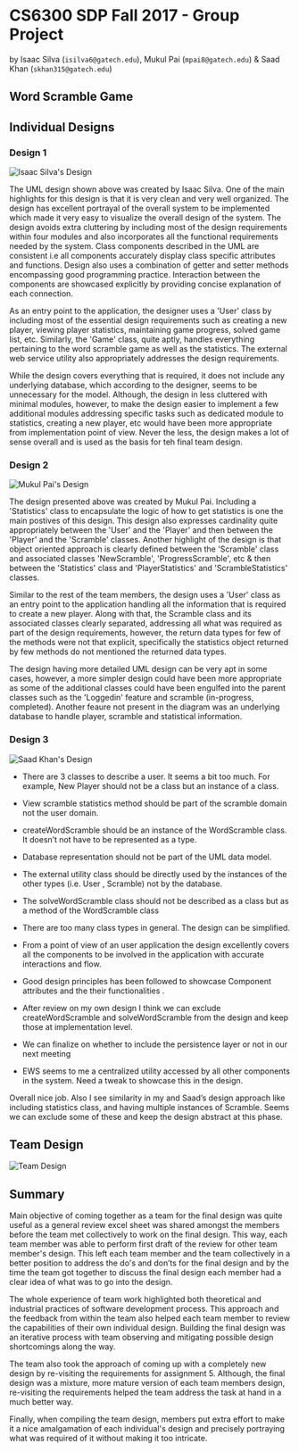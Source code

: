 # CS6300 SDP Fall 2017 - Group Project
by Isaac Silva (```isilva6@gatech.edu```), Mukul Pai (```mpai8@gatech.edu```) & Saad Khan (```skhan315@gatech.edu```)

## Word Scramble Game

## Individual Designs

### Design 1

![Isaac Silva's Design](designs/design_Isaac_Silva.png)

The UML design shown above was created by Isaac Silva. One of the main highlights for this design is that it is very clean and very well organized. The design has excellent portrayal of the overall system to be implemented which made it very easy to visualize the overall design of the system. The design avoids extra cluttering by including most of the design requirements within four modules and also incorporates all the functional requirements needed by the system. Class components described in the UML are consistent i.e all components accurately display class specific attributes and functions. Design also uses a combination of getter and setter methods encompassing good programming practice. Interaction between the components are showcased explicitly by providing concise explanation of each connection.

As an entry point to the application, the designer uses a 'User' class by including most of the essential design requirements such as creating a new player, viewing player statistics, maintaining game progress, solved game list, etc. Similarly, the 'Game' class, quite aptly, handles everything pertaining to the word scramble game as well as the statistics. The external web service utility also appropriately addresses the design requirements.

While the design covers everything that is required, it does not include any underlying database, which according to the designer, seems to be unnecessary for the model. Although, the design in less cluttered with minimal modules, however, to make the design easier to implement a few additional modules addressing specific tasks such as dedicated module to statistics, creating a new player, etc would have been more appropriate from implementation point of view. Never the less, the design makes a lot of sense overall and is used as the basis for teh final team design. 


### Design 2

![Mukul Pai's Design](designs/design_Mukul_Pai.png)


The design presented above was created by Mukul Pai. Including a 'Statistics' class to encapsulate the logic of how to get statistics is one the main postives of this design. This design also expresses cardinality quite appropriately between the 'User' and the 'Player' and then between the 'Player' and the 'Scramble' classes. Another highlight of the design is that object oriented approach is clearly defined between the 'Scramble' class and associated classes 'NewScramble', 'ProgressScramble', etc & then between the 'Statistics' class and 'PlayerStatistics' and 'ScrambleStatistics' classes.

Similar to the rest of the team members, the design uses a 'User' class as an entry point to the application handling all the information that is required to create a new player. Along with that, the Scramble class and its associated classes clearly separated, addressing all what was required as part of the design requirements, however, the return data types for few of the methods were not that explicit, specifically the statistics object returned by few methods do not mentioned the returned data types.

The design having more detailed UML design can be very apt in some cases, however, a more simpler design could have been more appropriate as some of the additional classes could have been engulfed into the parent classes such as the 'Loggedin' feature and scramble (in-progress, completed). Another feaure not present in the diagram was an underlying database to handle player, scramble and statistical information.


### Design 3

![Saad Khan's Design](designs/design_Saad_Khan.png)


-	There are 3 classes to describe a user. It seems a bit too much. For example, New Player should not be a class but an instance of a class.
-	View scramble statistics method should be part of the scramble domain not the user domain. 
-	createWordScramble should be an instance of the WordScramble class. It doesn’t not have to be represented as a type.
-	Database representation should not be part of the UML data model.
-	The external utility class should be directly used by the instances of the other types (i.e. User , Scramble) not by the database.
-	The solveWordScramble class should not be described as a class but as a method of the WordScramble class
-	There are too many class types in general. The design can be simplified. 

- From a point of view of an user application the design  excellently covers all the components to be involved in the application with accurate interactions and flow. 
- Good design principles has been followed to showcase Component attributes and the their functionalities .
- After review on my own design I think we can exclude createWordScramble and solveWordScramble from the design and keep those at implementation level.  
- We can finalize on whether to include the persistence layer or not in our next meeting
- EWS seems to me a centralized utility accessed by all other components in the system. Need a tweak to showcase this in the design.

Overall nice job. Also I see similarity in my and Saad’s design approach like including statistics class, and having multiple instances of Scramble. Seems we can exclude some of these and keep the design abstract at this phase. 



## Team Design
![Team Design](designs/design_team.png)


## Summary

Main objective of coming together as a team for the final design was quite useful as a general review excel sheet was shared amongst the members before the team met collectively to work on the final design. This way, each team member was able to perform first draft of the review for other team member's design. This left each team member and the team collectively in a better position to address the do's and don’ts for the final design and by the time the team got together to discuss the final design each member had a clear idea of what was to go into the design.

The whole experience of team work highlighted both theoretical and industrial practices of software development process. This approach and the feedback from within the team also helped each team member to review the capabilities of their own individual design. Building the final design was an iterative process with team observing and mitigating possible design shortcomings along the way.

The team also took the approach of coming up with a completely new design by re-visiting the requirements for assignment 5. Although, the final design was a mixture, more mature version of each team members design, re-visiting the requirements helped the team address the task at hand in a much better way.

Finally, when compiling the team design, members put extra effort to make it a nice amalgamation of each individual's design and precisely portraying what was required of it without making it too intricate.
